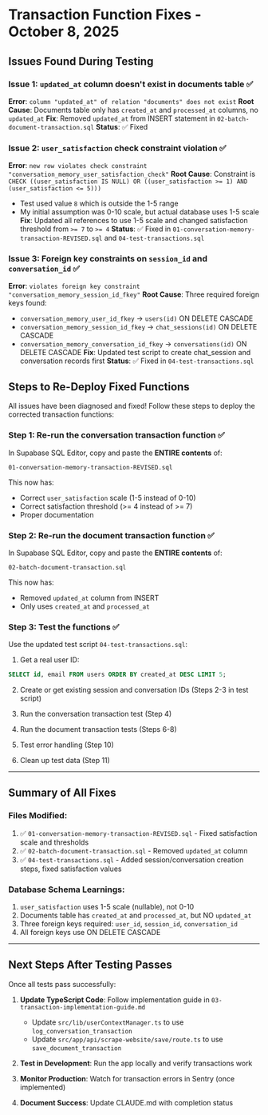 # Transaction Function Fixes - October 8, 2025

## Issues Found During Testing

### Issue 1: `updated_at` column doesn't exist in documents table ✅
**Error**: `column "updated_at" of relation "documents" does not exist`
**Root Cause**: Documents table only has `created_at` and `processed_at` columns, no `updated_at`
**Fix**: Removed `updated_at` from INSERT statement in `02-batch-document-transaction.sql`
**Status**: ✅ Fixed

### Issue 2: `user_satisfaction` check constraint violation ✅
**Error**: `new row violates check constraint "conversation_memory_user_satisfaction_check"`
**Root Cause**: Constraint is `CHECK ((user_satisfaction IS NULL) OR ((user_satisfaction >= 1) AND (user_satisfaction <= 5)))`
- Test used value `8` which is outside the 1-5 range
- My initial assumption was 0-10 scale, but actual database uses 1-5 scale
**Fix**: Updated all references to use 1-5 scale and changed satisfaction threshold from `>= 7` to `>= 4`
**Status**: ✅ Fixed in `01-conversation-memory-transaction-REVISED.sql` and `04-test-transactions.sql`

### Issue 3: Foreign key constraints on `session_id` and `conversation_id` ✅
**Error**: `violates foreign key constraint "conversation_memory_session_id_fkey"`
**Root Cause**: Three required foreign keys found:
- `conversation_memory_user_id_fkey` → `users(id)` ON DELETE CASCADE
- `conversation_memory_session_id_fkey` → `chat_sessions(id)` ON DELETE CASCADE
- `conversation_memory_conversation_id_fkey` → `conversations(id)` ON DELETE CASCADE
**Fix**: Updated test script to create chat_session and conversation records first
**Status**: ✅ Fixed in `04-test-transactions.sql`

## Steps to Re-Deploy Fixed Functions

All issues have been diagnosed and fixed! Follow these steps to deploy the corrected transaction functions:

### Step 1: Re-run the conversation transaction function ✅
In Supabase SQL Editor, copy and paste the **ENTIRE contents** of:
```
01-conversation-memory-transaction-REVISED.sql
```

This now has:
- Correct `user_satisfaction` scale (1-5 instead of 0-10)
- Correct satisfaction threshold (>= 4 instead of >= 7)
- Proper documentation

### Step 2: Re-run the document transaction function ✅
In Supabase SQL Editor, copy and paste the **ENTIRE contents** of:
```
02-batch-document-transaction.sql
```

This now has:
- Removed `updated_at` column from INSERT
- Only uses `created_at` and `processed_at`

### Step 3: Test the functions ✅
Use the updated test script `04-test-transactions.sql`:

1. Get a real user ID:
```sql
SELECT id, email FROM users ORDER BY created_at DESC LIMIT 5;
```

2. Create or get existing session and conversation IDs (Steps 2-3 in test script)

3. Run the conversation transaction test (Step 4)

4. Run the document transaction tests (Steps 6-8)

5. Test error handling (Step 10)

6. Clean up test data (Step 11)

---

## Summary of All Fixes

### Files Modified:
1. ✅ `01-conversation-memory-transaction-REVISED.sql` - Fixed satisfaction scale and thresholds
2. ✅ `02-batch-document-transaction.sql` - Removed `updated_at` column
3. ✅ `04-test-transactions.sql` - Added session/conversation creation steps, fixed satisfaction values

### Database Schema Learnings:
1. `user_satisfaction` uses 1-5 scale (nullable), not 0-10
2. Documents table has `created_at` and `processed_at`, but NO `updated_at`
3. Three foreign keys required: `user_id`, `session_id`, `conversation_id`
4. All foreign keys use ON DELETE CASCADE

---

## Next Steps After Testing Passes

Once all tests pass successfully:

1. **Update TypeScript Code**: Follow implementation guide in `03-transaction-implementation-guide.md`
   - Update `src/lib/userContextManager.ts` to use `log_conversation_transaction`
   - Update `src/app/api/scrape-website/save/route.ts` to use `save_document_transaction`

2. **Test in Development**: Run the app locally and verify transactions work

3. **Monitor Production**: Watch for transaction errors in Sentry (once implemented)

4. **Document Success**: Update CLAUDE.md with completion status
